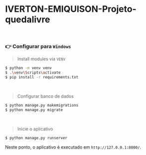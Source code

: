 # IVERTON-EMIQUISON-Projeto-quedalivre

<br />

### 👉 Configurar para `Windows`

> Install modules via `VENV`  

```bash
$ python -m venv venv   
$ .\venv\Scripts\activate 
$ pip install -r requirements.txt
```

<br />

> Configurar banco de dados

```bash
$ python manage.py makemigrations
$ python manage.py migrate
```

<br />

> Inicie o aplicativo

```bash
$ python manage.py runserver
```

Neste ponto, o aplicativo é executado em `http://127.0.0.1:8000/`. 


<br />
